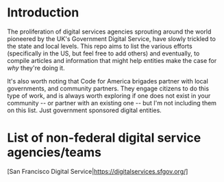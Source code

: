 # Introduction
The proliferation of digital services agencies sprouting around the world pioneered by the UK's Government Digital Service, have slowly trickled to the state and local levels. This repo aims to list the various efforts (specifically in the US, but feel free to add others) and eventually, to compile articles and information that might help entities make the case for _why_ they're doing it. 

It's also worth noting that Code for America brigades partner with local governments, and community partners. They engage citizens to do this type of work, and is always worth exploring if one does not exist in your community -- or partner with an existing one -- but I'm not including them on this list. Just government sponsored digital entities.


# List of non-federal digital service agencies/teams

[San Francisco Digital Service|https://digitalservices.sfgov.org/]
